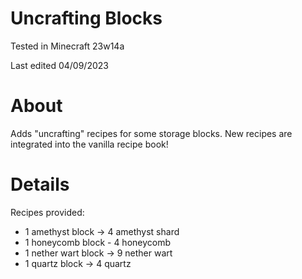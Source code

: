 # Uncrafting Blocks

Tested in Minecraft 23w14a

Last edited 04/09/2023

# About

Adds "uncrafting" recipes for some storage blocks.  New recipes are integrated into the vanilla recipe book!

# Details

Recipes provided:

 - 1 amethyst block -> 4 amethyst shard
 - 1 honeycomb block - 4 honeycomb
 - 1 nether wart block -> 9 nether wart
 - 1 quartz block -> 4 quartz
 